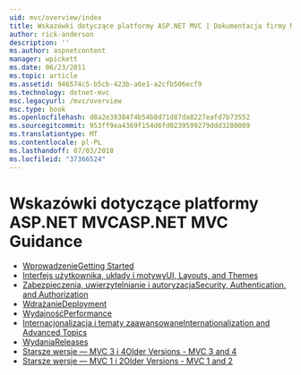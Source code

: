 ```yaml
---
uid: mvc/overview/index
title: Wskazówki dotyczące platformy ASP.NET MVC | Dokumentacja firmy Microsoft
author: rick-anderson
description: ''
ms.author: aspnetcontent
manager: wpickett
ms.date: 06/23/2011
ms.topic: article
ms.assetid: 946574c5-b5cb-423b-a6e1-a2cfb506ecf9
ms.technology: dotnet-mvc
msc.legacyurl: /mvc/overview
msc.type: book
ms.openlocfilehash: d8a2e38384f4b54b8d71d87da8227eafd7b73552
ms.sourcegitcommit: 953ff9ea4369f154d6fd0239599279ddd3280009
ms.translationtype: MT
ms.contentlocale: pl-PL
ms.lasthandoff: 07/03/2018
ms.locfileid: "37366524"
---
```

<a name="aspnet-mvc-guidance"></a><span data-ttu-id="545d8-102">Wskazówki dotyczące platformy ASP.NET MVC</span><span class="sxs-lookup"><span data-stu-id="545d8-102">ASP.NET MVC Guidance</span></span>
====================
- [<span data-ttu-id="545d8-103">Wprowadzenie</span><span class="sxs-lookup"><span data-stu-id="545d8-103">Getting Started</span></span>](getting-started/index.md)
- [<span data-ttu-id="545d8-104">Interfejs użytkownika, układy i motywy</span><span class="sxs-lookup"><span data-stu-id="545d8-104">UI, Layouts, and Themes</span></span>](views/index.md)
- [<span data-ttu-id="545d8-105">Zabezpieczenia, uwierzytelnianie i autoryzacja</span><span class="sxs-lookup"><span data-stu-id="545d8-105">Security, Authentication, and Authorization</span></span>](security/index.md)
- [<span data-ttu-id="545d8-106">Wdrażanie</span><span class="sxs-lookup"><span data-stu-id="545d8-106">Deployment</span></span>](deployment/index.md)
- [<span data-ttu-id="545d8-107">Wydajność</span><span class="sxs-lookup"><span data-stu-id="545d8-107">Performance</span></span>](performance/index.md)
- [<span data-ttu-id="545d8-108">Internacjonalizacja i tematy zaawansowane</span><span class="sxs-lookup"><span data-stu-id="545d8-108">Internationalization and Advanced Topics</span></span>](advanced/index.md)
- [<span data-ttu-id="545d8-109">Wydania</span><span class="sxs-lookup"><span data-stu-id="545d8-109">Releases</span></span>](releases/index.md)
- [<span data-ttu-id="545d8-110">Starsze wersje — MVC 3 i 4</span><span class="sxs-lookup"><span data-stu-id="545d8-110">Older Versions - MVC 3 and 4</span></span>](older-versions/index.md)
- [<span data-ttu-id="545d8-111">Starsze wersje — MVC 1 i 2</span><span class="sxs-lookup"><span data-stu-id="545d8-111">Older Versions - MVC 1 and 2</span></span>](older-versions-1/index.md)
